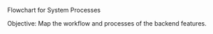  Flowchart for System Processes


Objective: Map the workflow and processes of the backend features.
